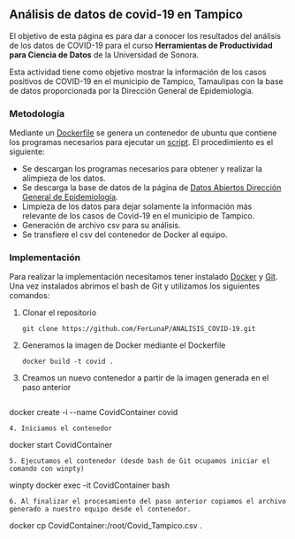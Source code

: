## Análisis de datos de covid-19 en Tampico

El objetivo de esta página es para dar a conocer los resultados del análisis de los datos de COVID-19 para el curso **Herramientas de Productividad para Ciencia de Datos** de la Universidad de Sonora.

Esta actividad tiene como objetivo mostrar la información de los casos positivos de COVID-19 en el municipio de Tampico, Tamaulipas con la base de datos proporcionada por la Dirección General de Epidemiología.

### Metodología

Mediante un [Dockerfile](https://github.com/FerLunaP/ANALISIS_COVID-19/blob/main/Dockerfile) se genera un contenedor de ubuntu que contiene los programas necesarios para ejecutar un [script](https://github.com/FerLunaP/ANALISIS_COVID-19/blob/main/covid_shell.sh). El procedimiento es el siguiente:

- Se descargan los programas necesarios para obtener y realizar la alimpieza de los datos.
- Se descarga la base de datos de la página de [Datos Abiertos Dirección General de Epidemiología](https://www.gob.mx/salud/documentos/datos-abiertos-152127).
- Limpieza de los datos para dejar solamente la información más relevante de los casos de Covid-19 en el municipio de Tampico.
- Generación de archivo csv para su análisis.
- Se transfiere el csv del contenedor de Docker al equipo.

### Implementación

Para realizar la implementación necesitamos tener instalado [Docker](https://docs.docker.com/get-docker/) y [Git](https://git-scm.com/book/en/v2). Una vez instalados abrimos el bash de Git y utilizamos los siguientes comandos: 

1. Clonar el repositorio
   ```
   git clone https://github.com/FerLunaP/ANALISIS_COVID-19.git
   ```
2. Generamos la imagen de Docker mediante el Dockerfile
   ```
   docker build -t covid .
   ```
3. Creamos un nuevo contenedor a partir de la imagen generada en el paso anterior
   ```
  docker create -i --name CovidContainer covid
   ```
4. Iniciamos el contenedor
   ```
  docker start CovidContainer
   ```
5. Ejecutamos el contenedor (desde bash de Git ocupamos iniciar el comando con winpty)
   ```
  winpty docker exec -it CovidContainer bash
   ```
6. Al finalizar el procesamiento del paso anterior copiamos el archivo generado a nuestro equipo desde el contenedor.
   ```
  docker cp CovidContainer:/root/Covid_Tampico.csv .
   ```
